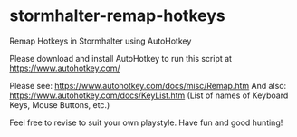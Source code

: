 # stormhalter-remap-hotkeys
Remap Hotkeys in Stormhalter using AutoHotkey

Please download and install AutoHotkey to run this script at https://www.autohotkey.com/

Please see: https://www.autohotkey.com/docs/misc/Remap.htm
And also: https://www.autohotkey.com/docs/KeyList.htm (List of names of Keyboard Keys, Mouse Buttons, etc.)

Feel free to revise to suit your own playstyle. Have fun and good hunting!
